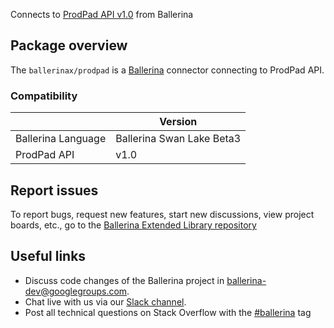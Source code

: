 Connects to [ProdPad API v1.0](https://www.prodpad.com/) from Ballerina

## Package overview
The `ballerinax/prodpad` is a [Ballerina](https://ballerina.io/) connector connecting to ProdPad API.

### Compatibility
|                       | Version                       |
|-----------------------|-------------------------------|
| Ballerina Language    | Ballerina Swan Lake Beta3     | 
| ProdPad API           | v1.0                          |

## Report issues
To report bugs, request new features, start new discussions, view project boards, etc., go to the [Ballerina Extended Library repository](https://github.com/ballerina-platform/ballerina-extended-library)

## Useful links
- Discuss code changes of the Ballerina project in [ballerina-dev@googlegroups.com](mailto:ballerina-dev@googlegroups.com).
- Chat live with us via our [Slack channel](https://ballerina.io/community/slack/).
- Post all technical questions on Stack Overflow with the [#ballerina](https://stackoverflow.com/questions/tagged/ballerina) tag
